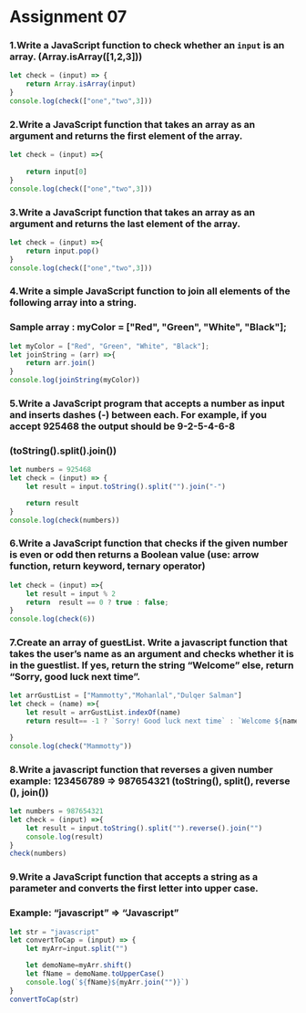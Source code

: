 # Assignment 07
### 1.Write a JavaScript function to check whether an `input` is an array. (Array.isArray([1,2,3])) 
``` js
let check = (input) => {
    return Array.isArray(input)
}
console.log(check(["one","two",3]))
```

### 2.Write a JavaScript function that takes an array as an argument and returns the first element of the array.
``` js
let check = (input) =>{
    
    return input[0]
}
console.log(check(["one","two",3]))
```

### 3.Write a JavaScript function that takes an array as an argument and returns the last element of the array.
``` js
let check = (input) =>{
    return input.pop()
}
console.log(check(["one","two",3]))
```

### 4.Write a simple JavaScript function to join all elements of the following array into a string.
### Sample array : myColor = ["Red", "Green", "White", "Black"];
``` js
let myColor = ["Red", "Green", "White", "Black"];
let joinString = (arr) =>{
    return arr.join()
}
console.log(joinString(myColor))

```
### 5.Write a JavaScript program that accepts a number as input and inserts dashes (-) between each. For example, if you accept 925468 the output should be 9-2-5-4-6-8
### (toString().split().join())
```js
let numbers = 925468
let check = (input) => {
    let result = input.toString().split("").join("-")

    return result
}
console.log(check(numbers))
```

### 6.Write a JavaScript function that checks if the given number is even or odd then returns a Boolean value (use: arrow function, return keyword, ternary operator)
``` js
let check = (input) =>{
    let result = input % 2
    return  result == 0 ? true : false;   
}
console.log(check(6))
```

### 7.Create an array of guestList. Write a javascript function that takes the user’s name as an argument and checks whether it is in the guestlist. If yes, return the string “Welcome” else, return “Sorry, good luck next time”.
``` js
let arrGustList = ["Mammotty","Mohanlal","Dulqer Salman"]
let check = (name) =>{
    let result = arrGustList.indexOf(name)
    return result== -1 ? `Sorry! Good luck next time` : `Welcome ${name}`

}
console.log(check("Mammotty"))
```

### 8.Write a javascript function that reverses a given number example: 123456789 => 987654321 (toString(), split(), reverse (), join())
``` js
let numbers = 987654321
let check = (input) =>{
    let result = input.toString().split("").reverse().join("")
    console.log(result)
}
check(numbers)
```

### 9.Write a JavaScript function that accepts a string as a parameter and converts the first letter into upper case.
### Example: “javascript” => “Javascript”
``` js
let str = "javascript"
let convertToCap = (input) => {
    let myArr=input.split("")

    let demoName=myArr.shift()
    let fName = demoName.toUpperCase()
    console.log(`${fName}${myArr.join("")}`)
}
convertToCap(str)
```
